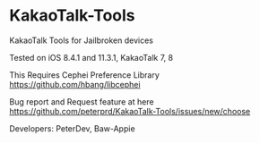 # KakaoTalk-Tools
KakaoTalk Tools for Jailbroken devices  
  
Tested on iOS 8.4.1 and 11.3.1, KakaoTalk 7, 8  
  
This Requires Cephei Preference Library  
https://github.com/hbang/libcephei  
  
Bug report and Request feature at here  
https://github.com/peterprd/KakaoTalk-Tools/issues/new/choose  
  
Developers: PeterDev, Baw-Appie
